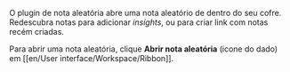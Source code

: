O plugin de nota aleatória abre uma nota aleatório de dentro do seu cofre. Redescubra notas para adicionar *insights*, ou para criar link com notas recém criadas.

Para abrir uma nota aleatória, clique **Abrir nota aleatória** (icone do dado) em [[en/User interface/Workspace/Ribbon]].
